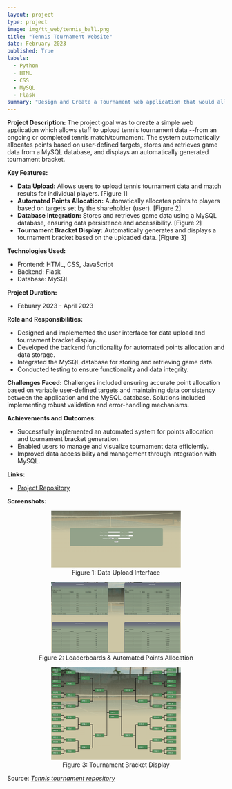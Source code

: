 ```yaml
---
layout: project
type: project
image: img/tt_web/tennis_ball.png
title: "Tennis Tournament Website"
date: February 2023
published: True
labels:
  - Python
  - HTML
  - CSS
  - MySQL
  - Flask
summary: "Design and Create a Tournament web application that would allow staff to upload tennis tournament data and individual match results from an ongoing or completed tennis match/tournament. The system automatically allocates points based on user-defined targets, stores and retrieves game data from a MySQL database, and displays an automatically generated tournament bracket."
---
```


**Project Description:**
The project goal was to create a simple web application which allows staff to upload tennis tournament data --from an ongoing or completed tennis match/tournament. The system automatically allocates points based on user-defined targets, stores and retrieves game data from a MySQL database, and displays an automatically generated tournament bracket.

**Key Features:**
- **Data Upload:** Allows users to upload tennis tournament data and match results for individual players. [Figure 1]
- **Automated Points Allocation:** Automatically allocates points to players based on targets set by the shareholder (user). [Figure 2]
- **Database Integration:** Stores and retrieves game data using a MySQL database, ensuring data persistence and accessibility. [Figure 2]
- **Tournament Bracket Display:** Automatically generates and displays a tournament bracket based on the uploaded data. [Figure 3]

**Technologies Used:**
- Frontend: HTML, CSS, JavaScript
- Backend: Flask
- Database: MySQL

**Project Duration:**
- Febuary 2023 - April 2023

**Role and Responsibilities:**
- Designed and implemented the user interface for data upload and tournament bracket display.
- Developed the backend functionality for automated points allocation and data storage.
- Integrated the MySQL database for storing and retrieving game data.
- Conducted testing to ensure functionality and data integrity.

**Challenges Faced:**
Challenges included ensuring accurate point allocation based on variable user-defined targets and maintaining data consistency between the application and the MySQL database. Solutions included implementing robust validation and error-handling mechanisms.

**Achievements and Outcomes:**
- Successfully implemented an automated system for points allocation and tournament bracket generation.
- Enabled users to manage and visualize tournament data efficiently.
- Improved data accessibility and management through integration with MySQL.

**Links:**
- [Project Repository](#https://github.com/TH3Eimis/tennis-tournament-web/tree/main)

**Screenshots:**
<p align="center">
  <img src="../img/tt_web/submit.png" alt="Data Upload Interface" width="300" />
  <br>Figure 1: Data Upload Interface
</p>
<p align="center">
  <img src="../img/tt_web/leaderboard.png" alt="Automated Points Allocation" width="300" />
  <br>Figure 2: Leaderboards & Automated Points Allocation
</p>
<p align="center">
  <img src="../img/tt_web/bracket.png" alt="Tournament Bracket Display" width="300" />
  <br>Figure 3: Tournament Bracket Display
</p>


Source: <a href="https://github.com/TH3Eimis/tennis-tournament-web/tree/main"><i class="large github icon ">Tennis tournament repository</i></a>
 
